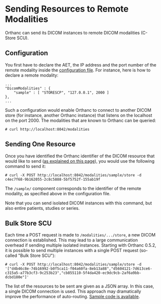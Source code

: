 # Sending Resources to Remote Modalities #

Orthanc can send its DICOM instances to remote DICOM modalities (C-Store SCU).

## Configuration ##

You first have to declare the AET, the IP address and the port number of the remote modality inside the [configuration file](OrthancConfiguration.md). For instance, here is how to declare a remote modality:

```
...
"DicomModalities" : {
    "sample" : [ "STORESCP", "127.0.0.1", 2000 ]
},
...
```

Such a configuration would enable Orthanc to connect to another DICOM store (for instance, another Orthanc instance) that listens on the localhost on the port 2000. The modalities that are known to Orthanc can be queried:

```
# curl http://localhost:8042/modalities
```

## Sending One Resource ##

Once you have identified the Orthanc identifier of the DICOM resource that would like to send ([as explained on this page](RestContent.md)), you would use the following command to send it:

```
# curl -X POST http://localhost:8042/modalities/sample/store -d c4ec7f68-9b162055-2c8c5888-5bf5752f-155ab19f
```

The `/sample/` component corresponds to the identifier of the remote modality, as specified above in the configuration file.

Note that you can send isolated DICOM instances with this command, but also entire patients, studies or series.

## Bulk Store SCU ##

Each time a POST request is made to `/modalities/.../store`, a new DICOM connection is established. This may lead to a large communication overhead if sending multiple isolated instances. Starting with Orthanc 0.5.2, it is possible to send multiple instances with a single POST request (so-called "Bulk Store SCU"):

```
# curl -X POST http://localhost:8042/modalities/sample/store -d '["d4b46c8e-74b16992-b0f5ca11-f04a60fa-8eb13a88","d5604121-7d613ce6-c315a5-a77b3cf3-9c253b23","cb855110-5f4da420-ec9dc9cb-2af6a9bb-dcbd180e"]'
```

The list of the resources to be sent are given as a JSON array. In this case, a single DICOM connection is used. This approach may dramatically improve the performance of auto-routing. [Sample code is available](https://code.google.com/p/orthanc/source/browse/Resources/Samples/Python/HighPerformanceAutoRouting.py).